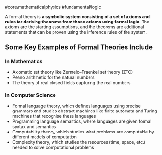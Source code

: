 #core/mathematicalphysics #fundamental/logic

A formal theory is **a symbolic system consisting of a set of axioms and rules for deriving theorems from those axioms using formal logic**. The axioms are the starting assumptions, and the theorems are additional statements that can be proven using the inference rules of the system.

## Some Key Examples of Formal Theories Include

### In Mathematics

- Axiomatic set theory like Zermelo–Fraenkel set theory (ZFC)
- Peano arithmetic for the natural numbers
- The theory of real closed fields capturing the real numbers

### In Computer Science

- Formal language theory, which defines languages using precise grammars and studies abstract machines like finite automata and Turing machines that recognise these languages
- Programming language semantics, where languages are given formal syntax and semantics
- Computability theory, which studies what problems are computable by different models of computation
- Complexity theory, which studies the resources (time, space, etc.) needed to solve computational problems

